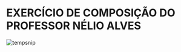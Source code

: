 # EXERCÍCIO DE COMPOSIÇÃO DO PROFESSOR NÉLIO ALVES 

![tempsnip](https://user-images.githubusercontent.com/78217344/231854494-81600856-deba-4072-8954-db81d16c728a.png)
